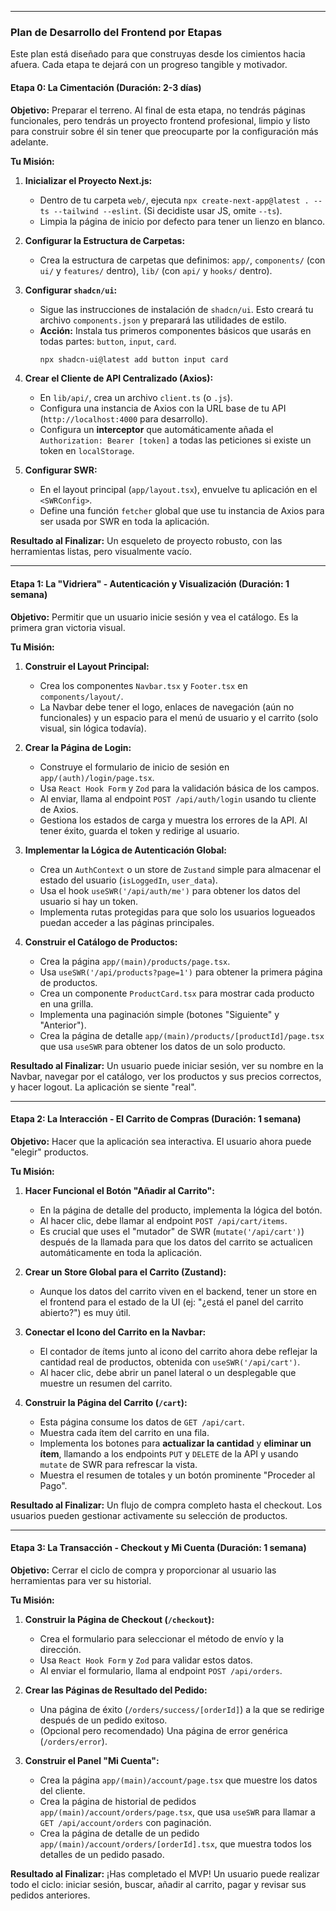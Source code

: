 
---

### **Plan de Desarrollo del Frontend por Etapas**

Este plan está diseñado para que construyas desde los cimientos hacia afuera. Cada etapa te dejará con un progreso tangible y motivador.

#### **Etapa 0: La Cimentación (Duración: 2-3 días)**

**Objetivo:** Preparar el terreno. Al final de esta etapa, no tendrás páginas funcionales, pero tendrás un proyecto frontend profesional, limpio y listo para construir sobre él sin tener que preocuparte por la configuración más adelante.

**Tu Misión:**
1.  **Inicializar el Proyecto Next.js:**
    *   Dentro de tu carpeta `web/`, ejecuta `npx create-next-app@latest . --ts --tailwind --eslint`. (Si decidiste usar JS, omite `--ts`).
    *   Limpia la página de inicio por defecto para tener un lienzo en blanco.

2.  **Configurar la Estructura de Carpetas:**
    *   Crea la estructura de carpetas que definimos: `app/`, `components/` (con `ui/` y `features/` dentro), `lib/` (con `api/` y `hooks/` dentro).

3.  **Configurar `shadcn/ui`:**
    *   Sigue las instrucciones de instalación de `shadcn/ui`. Esto creará tu archivo `components.json` y preparará las utilidades de estilo.
    *   **Acción:** Instala tus primeros componentes básicos que usarás en todas partes: `button`, `input`, `card`.
        ```bash
        npx shadcn-ui@latest add button input card
        ```

4.  **Crear el Cliente de API Centralizado (Axios):**
    *   En `lib/api/`, crea un archivo `client.ts` (o `.js`).
    *   Configura una instancia de Axios con la URL base de tu API (`http://localhost:4000` para desarrollo).
    *   Configura un **interceptor** que automáticamente añada el `Authorization: Bearer [token]` a todas las peticiones si existe un token en `localStorage`.

5.  **Configurar SWR:**
    *   En el layout principal (`app/layout.tsx`), envuelve tu aplicación en el `<SWRConfig>`.
    *   Define una función `fetcher` global que use tu instancia de Axios para ser usada por SWR en toda la aplicación.

**Resultado al Finalizar:** Un esqueleto de proyecto robusto, con las herramientas listas, pero visualmente vacío.

---

#### **Etapa 1: La "Vidriera" - Autenticación y Visualización (Duración: 1 semana)**

**Objetivo:** Permitir que un usuario inicie sesión y vea el catálogo. Es la primera gran victoria visual.

**Tu Misión:**
1.  **Construir el Layout Principal:**
    *   Crea los componentes `Navbar.tsx` y `Footer.tsx` en `components/layout/`.
    *   La Navbar debe tener el logo, enlaces de navegación (aún no funcionales) y un espacio para el menú de usuario y el carrito (solo visual, sin lógica todavía).

2.  **Crear la Página de Login:**
    *   Construye el formulario de inicio de sesión en `app/(auth)/login/page.tsx`.
    *   Usa `React Hook Form` y `Zod` para la validación básica de los campos.
    *   Al enviar, llama al endpoint `POST /api/auth/login` usando tu cliente de Axios.
    *   Gestiona los estados de carga y muestra los errores de la API. Al tener éxito, guarda el token y redirige al usuario.

3.  **Implementar la Lógica de Autenticación Global:**
    *   Crea un `AuthContext` o un store de `Zustand` simple para almacenar el estado del usuario (`isLoggedIn`, `user_data`).
    *   Usa el hook `useSWR('/api/auth/me')` para obtener los datos del usuario si hay un token.
    *   Implementa rutas protegidas para que solo los usuarios logueados puedan acceder a las páginas principales.

4.  **Construir el Catálogo de Productos:**
    *   Crea la página `app/(main)/products/page.tsx`.
    *   Usa `useSWR('/api/products?page=1')` para obtener la primera página de productos.
    *   Crea un componente `ProductCard.tsx` para mostrar cada producto en una grilla.
    *   Implementa una paginación simple (botones "Siguiente" y "Anterior").
    *   Crea la página de detalle `app/(main)/products/[productId]/page.tsx` que usa `useSWR` para obtener los datos de un solo producto.

**Resultado al Finalizar:** Un usuario puede iniciar sesión, ver su nombre en la Navbar, navegar por el catálogo, ver los productos y sus precios correctos, y hacer logout. La aplicación se siente "real".

---

#### **Etapa 2: La Interacción - El Carrito de Compras (Duración: 1 semana)**

**Objetivo:** Hacer que la aplicación sea interactiva. El usuario ahora puede "elegir" productos.

**Tu Misión:**
1.  **Hacer Funcional el Botón "Añadir al Carrito":**
    *   En la página de detalle del producto, implementa la lógica del botón.
    *   Al hacer clic, debe llamar al endpoint `POST /api/cart/items`.
    *   Es crucial que uses el "mutador" de SWR (`mutate('/api/cart')`) después de la llamada para que los datos del carrito se actualicen automáticamente en toda la aplicación.

2.  **Crear un Store Global para el Carrito (Zustand):**
    *   Aunque los datos del carrito viven en el backend, tener un store en el frontend para el estado de la UI (ej: "¿está el panel del carrito abierto?") es muy útil.

3.  **Conectar el Icono del Carrito en la Navbar:**
    *   El contador de ítems junto al icono del carrito ahora debe reflejar la cantidad real de productos, obtenida con `useSWR('/api/cart')`.
    *   Al hacer clic, debe abrir un panel lateral o un desplegable que muestre un resumen del carrito.

4.  **Construir la Página del Carrito (`/cart`):**
    *   Esta página consume los datos de `GET /api/cart`.
    *   Muestra cada ítem del carrito en una fila.
    *   Implementa los botones para **actualizar la cantidad** y **eliminar un ítem**, llamando a los endpoints `PUT` y `DELETE` de la API y usando `mutate` de SWR para refrescar la vista.
    *   Muestra el resumen de totales y un botón prominente "Proceder al Pago".

**Resultado al Finalizar:** Un flujo de compra completo hasta el checkout. Los usuarios pueden gestionar activamente su selección de productos.

---

#### **Etapa 3: La Transacción - Checkout y Mi Cuenta (Duración: 1 semana)**

**Objetivo:** Cerrar el ciclo de compra y proporcionar al usuario las herramientas para ver su historial.

**Tu Misión:**
1.  **Construir la Página de Checkout (`/checkout`):**
    *   Crea el formulario para seleccionar el método de envío y la dirección.
    *   Usa `React Hook Form` y `Zod` para validar estos datos.
    *   Al enviar el formulario, llama al endpoint `POST /api/orders`.

2.  **Crear las Páginas de Resultado del Pedido:**
    *   Una página de éxito (`/orders/success/[orderId]`) a la que se redirige después de un pedido exitoso.
    *   (Opcional pero recomendado) Una página de error genérica (`/orders/error`).

3.  **Construir el Panel "Mi Cuenta":**
    *   Crea la página `app/(main)/account/page.tsx` que muestre los datos del cliente.
    *   Crea la página de historial de pedidos `app/(main)/account/orders/page.tsx`, que usa `useSWR` para llamar a `GET /api/account/orders` con paginación.
    *   Crea la página de detalle de un pedido `app/(main)/account/orders/[orderId].tsx`, que muestra todos los detalles de un pedido pasado.

**Resultado al Finalizar:** ¡Has completado el MVP! Un usuario puede realizar todo el ciclo: iniciar sesión, buscar, añadir al carrito, pagar y revisar sus pedidos anteriores.


